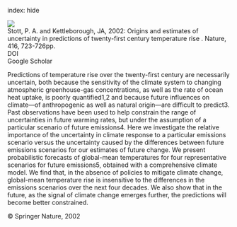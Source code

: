 index: hide

<div class="Citation">
    <div class="Citation-thumb CitationThumb-linked"  data-href="https://doi.org/10.1038/416723a">
      <img src="https://static.claimspace.cloud/climate-study-static/refs/thumbs/10/Stott_and_Kettleborough_2002-thumb.png" />
    </div>

  <div class="Citation-body">
    <div class="Citation-text">Stott, P. A. and Kettleborough, JA, 2002: Origins and estimates of uncertainty in predictions of twenty-first century temperature rise . <span class="Article-journal">Nature, </span><span class="Article-volume">416, </span>723-726pp.</div>
    <div class="Citation-links">
      <div class="CitationLink" data-href="https://doi.org/10.1038/416723a">
        <div class="CitationLink-icon CitationLink-Doi"></div>
        <div class="CitationLink-text">DOI</div>
      </div>
      <div class="CitationLink" data-href="https://scholar.google.com/scholar?q=10.1038/416723a">
        <div class="CitationLink-icon CitationLink-Scholar"></div>
        <div class="CitationLink-text">Google Scholar</div>
      </div>
    </div>
  </div>
</div>

Predictions of temperature rise over the twenty-first century are necessarily uncertain, both because the sensitivity of the climate system to changing atmospheric greenhouse-gas concentrations, as well as the rate of ocean heat uptake, is poorly quantified1,2 and because future influences on climate—of anthropogenic as well as natural origin—are difficult to predict3. Past observations have been used to help constrain the range of uncertainties in future warming rates, but under the assumption of a particular scenario of future emissions4. Here we investigate the relative importance of the uncertainty in climate response to a particular emissions scenario versus the uncertainty caused by the differences between future emissions scenarios for our estimates of future change. We present probabilistic forecasts of global-mean temperatures for four representative scenarios for future emissions5, obtained with a comprehensive climate model. We find that, in the absence of policies to mitigate climate change, global-mean temperature rise is insensitive to the differences in the emissions scenarios over the next four decades. We also show that in the future, as the signal of climate change emerges further, the predictions will become better constrained.

<div class="Citation-copy">
&copy; Springer Nature, 2002
</div>